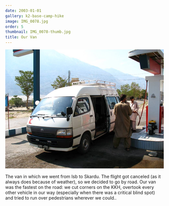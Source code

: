 ```yaml
---
date: 2003-01-01
gallery: k2-base-camp-hike
image: IMG_0078.jpg
order: 5
thumbnail: IMG_0078-thumb.jpg
title: Our Van
---
```


![Our Van](./IMG_0078.jpg)

The van in which we went from Isb to Skardu. The flight got canceled (as it always does because of weather), so we decided to go by road. Our van was the fastest on the road: we cut corners on the KKH, overtook every other vehicle in our way (especially when there was a critical blind spot) and tried to run over pedestrians wherever we could..